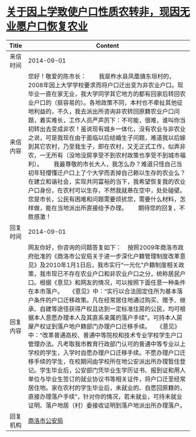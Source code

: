 # <a href="http://www.shangluo.gov.cn/zmhd/ldxxxx.jsp?urltype=leadermail.LeaderMailContentUrl&wbtreeid=1112&leadermailid=2680">关于因上学致使户口性质农转非，现因无业愿户口恢复农业</a>
|Title|Content|
|:---:|---|
|来信时间|2014-09-01|
|来信内容|您好！敬爱的陈市长：        我是柞水县凤凰镇东垣村的， 2008年因上大学学校要求而将户口迁出变为非农业户口。现毕业一直在家无业，我大学同学其它地方的都有回家后转回农业户口的（挺容易的）。各地政策不同，本村也不牵扯其他征地利益的，不久，我去派出所咨询非农转回原籍农业户口问题，着实难长，工作人员严声厉下：不可能，很难，谁叫你当初转出去变成非农！虽说现有城乡一体化，没有农业与非农业之说，可是我现在由于面临以后结婚生子问题，难道我以后嫁到其它农村，乃至我生子，即在农村，又无正式工作，似弄非农，一无所有（没地没房享受不到农村政策也享受不到城市福利）。       我最尊敬的市长大人，我怎么办？难道只怪自己当初年轻懵懂迁户口上了个大学而丢掉自己赖以生存的农业么？在建立和谐社会，实现共同富裕的当下，我希望恢复我的农业户口身份，在农村可以生存，不然我就悬在空中，处处碰壁。您是市长，公民有困难和问题需要烦扰您，需要什么材料，怎样做，能在当地派出所直接给予办理。       期待您的回复，不胜感激！|
|回复时间|2014-09-01|
|回复内容|网友你好，你咨询的问题答复如下：    按照2009年商洛市政府批准的《商洛市公安局关于进一步深化户籍管理制度改革意见》及2010年1月1日后，我市实行“一元化”户籍制度相关政策，我市现已不存在农业户口和非农业户口之分，统称居民户口。根据《意见》和网友的情况，可以按照下面任意一种条件在本市落户。    《意见》中：“实行以合法固定住所为基本落户条件的户口迁移政策。凡在经常居住地通过购买、赠予、继承、自建等途径获得产权且达到一定标准住房的公民，均可根据本人意愿办理本人及其直系亲属的落户手续”。可持本人房屋产权证到落户地户籍部门办理户口迁移手续。    《意见》中：“改革普通高校、普通中等院校和技术专业学校学生户口管理办法。凡考取我市教育行政部门认可的普通中等专业以上学校的学生，入学时自愿办理户口迁移手续。不愿办理户口迁移手续的学生，在校期间由学校所在地公安派出所办理暂住登记。学生毕业后，公安部门凭毕业生学历证书、报到证和用人单位与毕业生签订的就业协议书等相关证件，将户口迁至经常居住地。家在农村的学生毕业后，未就业的、自愿回原籍的，直接办理落户手续”，针对你的情况，若未就业，可持未就业证明、落户地居（村）委接收证明到落户地派出所办理落户。|
|回复机构|<a href="../../categories/agencies/商洛市公安局.md">商洛市公安局</a>|
